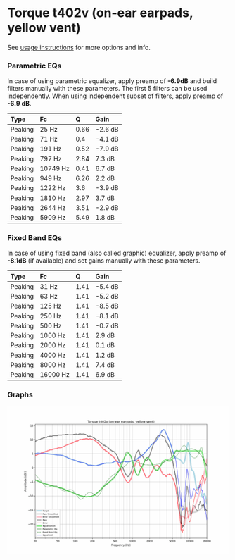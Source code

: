 # Torque t402v (on-ear earpads, yellow vent)
See [usage instructions](https://github.com/jaakkopasanen/AutoEq#usage) for more options and info.

### Parametric EQs
In case of using parametric equalizer, apply preamp of **-6.9dB** and build filters manually
with these parameters. The first 5 filters can be used independently.
When using independent subset of filters, apply preamp of **-6.9 dB**.

| Type    | Fc       |    Q | Gain    |
|:--------|:---------|:-----|:--------|
| Peaking | 25 Hz    | 0.66 | -2.6 dB |
| Peaking | 71 Hz    | 0.4  | -4.1 dB |
| Peaking | 191 Hz   | 0.52 | -7.9 dB |
| Peaking | 797 Hz   | 2.84 | 7.3 dB  |
| Peaking | 10749 Hz | 0.41 | 6.7 dB  |
| Peaking | 949 Hz   | 6.26 | 2.2 dB  |
| Peaking | 1222 Hz  | 3.6  | -3.9 dB |
| Peaking | 1810 Hz  | 2.97 | 3.7 dB  |
| Peaking | 2644 Hz  | 3.51 | -2.9 dB |
| Peaking | 5909 Hz  | 5.49 | 1.8 dB  |

### Fixed Band EQs
In case of using fixed band (also called graphic) equalizer, apply preamp of **-8.1dB**
(if available) and set gains manually with these parameters.

| Type    | Fc       |    Q | Gain    |
|:--------|:---------|:-----|:--------|
| Peaking | 31 Hz    | 1.41 | -5.4 dB |
| Peaking | 63 Hz    | 1.41 | -5.2 dB |
| Peaking | 125 Hz   | 1.41 | -8.5 dB |
| Peaking | 250 Hz   | 1.41 | -8.1 dB |
| Peaking | 500 Hz   | 1.41 | -0.7 dB |
| Peaking | 1000 Hz  | 1.41 | 2.9 dB  |
| Peaking | 2000 Hz  | 1.41 | 0.1 dB  |
| Peaking | 4000 Hz  | 1.41 | 1.2 dB  |
| Peaking | 8000 Hz  | 1.41 | 7.4 dB  |
| Peaking | 16000 Hz | 1.41 | 6.9 dB  |

### Graphs
![](./Torque%20t402v%20(on-ear%20earpads,%20yellow%20vent).png)